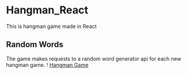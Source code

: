 # Hangman_React

This is hangman game made in React

## Random Words

The game makes requests to a random word generator api for each new hangman game.
! [Hangman Game](https://github.com/kenyaachon/hangman_react/blob/main/photos/play.png)
